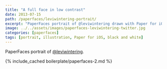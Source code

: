 ```yaml
---
title: "A full face in low contrast"
date: 2013-07-15
path: /paperfaces/leviwintering-portrait/
excerpt: "PaperFaces portrait of @leviwintering drawn with Paper for iOS on an iPad."
image: ../../assets/images/paperfaces-leviwintering-twitter.jpg
categories: [paperfaces]
tags: [portrait, illustration, Paper for iOS, black and white]
---
```


PaperFaces portrait of [@leviwintering](https://twitter.com/leviwintering).

{% include_cached boilerplate/paperfaces-2.md %}
